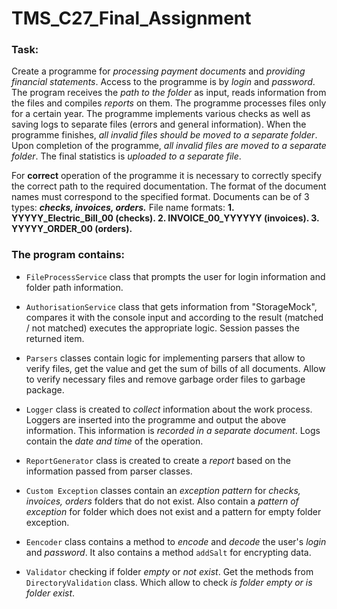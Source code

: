 # TMS_C27_Final_Assignment

### Task: 

   Create a programme for _processing payment documents_ and _providing financial statements_. Access to the programme is by _login_ and _password_.
The program receives the _path to the folder_ as input, reads information from the files and compiles _reports_ on them. The programme processes files only for a certain year. 
The programme implements various checks as well as saving logs to separate files (errors and general information).
When the programme finishes, _all invalid files should be moved to a separate folder_. Upon completion of the programme, _all invalid files are moved to a separate folder_.
The final statistics is _uploaded to a separate file_.

   For **correct** operation of the programme it is necessary to correctly specify the correct path to the required documentation. The format of the document names must correspond to the specified format. Documents can be of 3 types: ***checks, invoices, orders.*** File name formats: ****1. YYYYY_Electric_Bill_00 (checks). 2. INVOICE_00_YYYYYY (invoices). 3. YYYYY_ORDER_00 (orders).****

 ### The program contains:
- `FileProcessService` class that prompts the user for login information and folder path information.

- `AuthorisationService` class that gets information from "StorageMock", compares it with the console input and according to the result (matched / not matched) executes the appropriate logic. Session passes the returned item.

- `Parsers` classes contain logic for implementing parsers that allow to verify files, get the value and get the sum of bills of all documents. Allow to verify necessary files and remove garbage order files to garbage package.

- `Logger` class is created to _collect_ information about the work process. Loggers are inserted into the programme and output the above information. This information is _recorded in a separate document_. Logs contain the _date and time_ of the operation.
  
- `ReportGenerator` class is created to create a _report_ based on the information passed from parser classes.
  
- `Custom Exception` classes contain an _exception pattern_ for _checks, invoices, orders_ folders that do not exist. Also contain a _pattern of exception_ for folder which does not exist and a pattern for empty folder exception.
  
- `Eencoder` class contains a method to _encode_ and _decode_ the user's _login_ and _password_. It also contains a method `addSalt` for encrypting data.

- `Validator` checking if folder _empty_ or _not exist_. Get the methods from  `DirectoryValidation` class. Which allow to check _is folder empty or is folder exist_.

